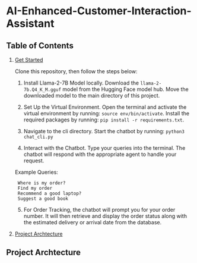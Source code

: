 # AI-Enhanced-Customer-Interaction-Assistant

## Table of Contents
1. [Get Started](#get-started)
   
    Clone this repository, then follow the steps below:
    1. Install Llama-2-7B Model locally. Download the `llama-2-7b.Q4_K_M.gguf` model from the Hugging Face model hub.
        Move the downloaded model to the main directory of this project.

    2. Set Up the Virtual Environment. Open the terminal and activate the virtual environment by running:
       `source env/bin/activate`. Install the required packages by running: `pip install -r requirements.txt`.

    3. Navigate to the cli directory. Start the chatbot by running: `python3 chat_cli.py`

    4. Interact with the Chatbot. Type your queries into the terminal. The chatbot will respond with the appropriate agent to handle your 
       request.

    Example Queries:

        Where is my order?
        Find my order
        Recommend a good laptop?
        Suggest a good book
        
    5. For Order Tracking, the chatbot will prompt you for your order number. It will then retrieve and display the order status along with the estimated delivery or arrival date from the database.
3. [Project Archtecture](#project-archtecture)

## Project Archtecture
